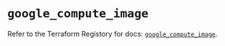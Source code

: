 # `google_compute_image`

Refer to the Terraform Registory for docs: [`google_compute_image`](https://registry.terraform.io/providers/hashicorp/google/4.80.0/docs/resources/compute_image).
